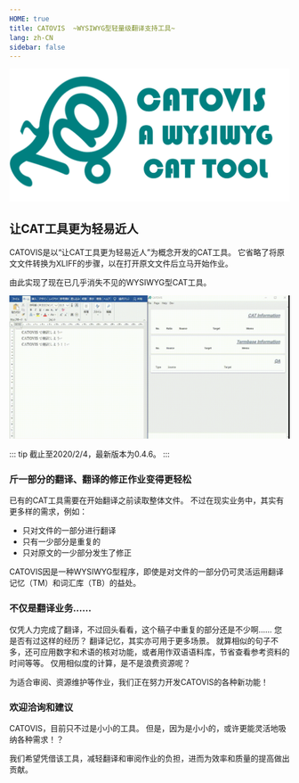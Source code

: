 ```yaml
---
HOME: true
title: CATOVIS  ~WYSIWYG型轻量级翻译支持工具~
lang: zh-CN
sidebar: false
---
```


<div align="center">

![logowithname](./logowithname.png)

</div>

## 让CAT工具更为轻易近人
CATOVIS是以“让CAT工具更为轻易近人”为概念开发的CAT工具。
它省略了将原文文件转换为XLIFF的步骤，以在打开原文文件后立马开始作业。

由此实现了现在已几乎消失不见的WYSIWYG型CAT工具。

![img](./catovis-demo.gif)

::: tip
截止至2020/2/4，最新版本为0.4.6。
:::

### 斤一部分的翻译、翻译的修正作业变得更轻松
已有的CAT工具需要在开始翻译之前读取整体文件。
不过在现实业务中，其实有更多样的需求，例如：
- 只对文件的一部分进行翻译
- 只有一少部分是重复的
- 只对原文的一少部分发生了修正

CATOVIS因是一种WYSIWYG型程序，即使是对文件的一部分仍可灵活运用翻译记忆（TM）和词汇库（TB）的益处。

### 不仅是翻译业务……
仅凭人力完成了翻译，不过回头看看，这个稿子中重复的部分还是不少啊……
您是否有过这样的经历？
翻译记忆，其实亦可用于更多场景。
就算相似的句子不多，还可应用数字和术语的核对功能，或者用作双语语料库，节省查看参考资料的时间等等。
仅用相似度的计算，是不是浪费资源呢？

为适合审阅、资源维护等作业，我们正在努力开发CATOVIS的各种新功能！

### 欢迎洽询和建议
CATOVIS，目前只不过是小小的工具。
但是，因为是小小的，或许更能灵活地吸纳各种需求！？

我们希望凭借该工具，减轻翻译和审阅作业的负担，进而为效率和质量的提高做出贡献。
